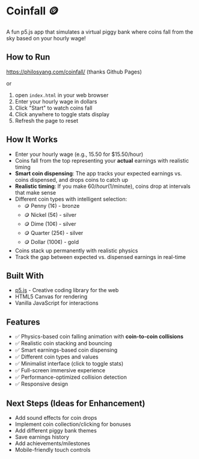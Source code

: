 # Coinfall 🪙

A fun p5.js app that simulates a virtual piggy bank where coins fall from the sky based on your hourly wage!

## How to Run

https://philosyang.com/coinfall/ (thanks Github Pages)

or

1. open `index.html` in your web browser
2. Enter your hourly wage in dollars
3. Click "Start" to watch coins fall
4. Click anywhere to toggle stats display
5. Refresh the page to reset

## How It Works

- Enter your hourly wage (e.g., 15.50 for $15.50/hour)
- Coins fall from the top representing your **actual** earnings with realistic timing
- **Smart coin dispensing**: The app tracks your expected earnings vs. coins dispensed, and drops coins to catch up
- **Realistic timing**: If you make $60/hour ($1/minute), coins drop at intervals that make sense
- Different coin types with intelligent selection:
  - 🪙 Penny (1¢) - bronze
  - 🪙 Nickel (5¢) - silver  
  - 🪙 Dime (10¢) - silver
  - 🪙 Quarter (25¢) - silver
  - 🪙 Dollar (100¢) - gold
- Coins stack up permanently with realistic physics
- Track the gap between expected vs. dispensed earnings in real-time

## Built With

- [p5.js](https://p5js.org/) - Creative coding library for the web
- HTML5 Canvas for rendering
- Vanilla JavaScript for interactions

## Features

- ✅ Physics-based coin falling animation with **coin-to-coin collisions**
- ✅ Realistic coin stacking and bouncing
- ✅ Smart earnings-based coin dispensing
- ✅ Different coin types and values
- ✅ Minimalist interface (click to toggle stats)
- ✅ Full-screen immersive experience
- ✅ Performance-optimized collision detection
- ✅ Responsive design

## Next Steps (Ideas for Enhancement)

- Add sound effects for coin drops
- Implement coin collection/clicking for bonuses
- Add different piggy bank themes
- Save earnings history
- Add achievements/milestones
- Mobile-friendly touch controls
